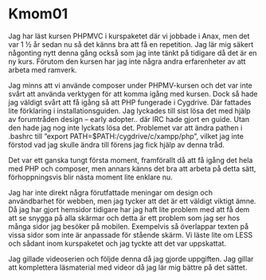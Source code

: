 Kmom01
===============================

Jag har läst kursen PHPMVC i kurspaketet där vi jobbade i Anax, men det var 1 ½ år sedan nu så det känns bra att få en repetition. Jag lär mig säkert någonting nytt denna gång också som jag inte tänkt på tidigare då det är en ny kurs. Förutom den kursen har jag inte några andra erfarenheter av att arbeta med ramverk.

Jag minns att vi använde composer under PHPMV-kursen och det var inte svårt att använda verktygen för att komma igång med kursen. Dock så hade jag väldigt svårt att få igång så att PHP fungerade i Cygdrive. Där fattades lite förklaring i installationsguiden. Jag lyckades till sist lösa det med hjälp av forumtråden design – early adopter.. där IRC hade gjort en guide. Utan den hade jag nog inte lyckats lösa det. Problemet var att ändra pathen i .bashrc till ”export PATH=$PATH:/cygdrive/c/xampp/php”, vilket jag inte förstod vad jag skulle ändra till förens jag fick hjälp av denna tråd.

Det var ett ganska tungt första moment, framförallt då att få igång det hela med PHP och composer, men annars känns det bra att arbeta på detta sätt, förhoppningsvis blir nästa moment lite enklare nu.

Jag har inte direkt några förutfattade meningar om design och användbarhet för webben, men jag tycker att det är ett väldigt viktigt ämne. Då jag har gjort hemsidor tidigare har jag haft lite problem med att få dem att se snygga på alla skärmar och detta är ett problem som jag ser hos många sidor jag besöker på mobilen. Exempelvis så överlappar texten på vissa sidor som inte är anpassade för stående skärm. Vi läste lite om LESS och sådant inom kurspaketet och jag tyckte att det var uppskattat.

Jag gillade videoserien och följde denna då jag gjorde uppgiften. Jag gillar att komplettera läsmaterial med videor då jag lär mig bättre på det sättet.
